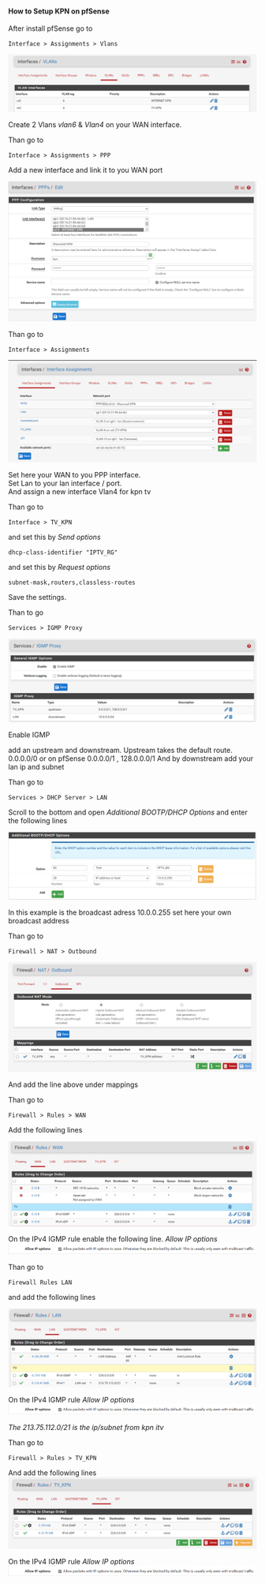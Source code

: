 
#### How to Setup KPN on pfSense

After install pfSense go to

```
Interface > Assignments > Vlans
```
![vlans](images/Vlans.png)

Create 2 Vlans *vlan6* & *Vlan4* on your WAN interface.

Than go to

```
Interface > Assignments > PPP
```

Add a new interface and link it to you WAN port

![PPP](images/PPP.png)

Than go to 

```
Interface > Assignments 
```
![assignments](images/assignments.png)

Set here your WAN to you PPP interface.  
Set Lan to your lan interface / port.  
And assign a new interface Vlan4 for kpn tv

Than go to

```
Interface > TV_KPN
```
and set this by _Send options_
```
dhcp-class-identifier "IPTV_RG"
```
and set this by _Request options_
```
subnet-mask,routers,classless-routes
```

Save the settings.

Than to go

```
Services > IGMP Proxy
```

![IGMPProxy](images/IGMPPROXY.png)

Enable IGMP

add an upstream and downstream.
Upstream takes the default route. 0.0.0.0/0 or on pfSense 0.0.0.0/1 , 128.0.0.0/1
And by downstream add your lan ip and subnet

Than go to

```
Services > DHCP Server > LAN
```

Scroll to the bottom and open *Additional BOOTP/DHCP Options*
and enter the following lines

![BOOTP](images/Additional-BOOTP-DHCP.png)

In this example is the broadcast adress 10.0.0.255 set here your own broadcast address

Than go to

```
Firewall > NAT > Outbound
```

![BOOTP](images/outbound.png)

And add the line above under mappings

Than go to

```
Firewall > Rules > WAN
```

Add the following lines

![RulesWAN](images/rules-wan.png)

On the IPv4 IGMP rule enable the following line.
_Allow IP options_
![ipoptions](images/ipoptions.png)

Than go to

```
Firewall Rules LAN
```

and add the following lines

![fwlan](images/firewalllan.png)

On the IPv4 IGMP rule _Allow IP options_
![ipoptions](images/ipoptions.png)

_The 213.75.112.0/21 is the ip/subnet from kpn itv_

Than go to

```
Firewall > Rules > TV_KPN
```

And add the following lines
![tvKPN](images/TV_KPN.png)

On the IPv4 IGMP rule _Allow IP options_
![ipoptions](images/ipoptions.png)
